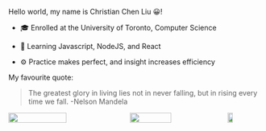 Hello world, my name is Christian Chen Liu 😀!


  * 🎓 Enrolled at the University of Toronto, Computer Science

  * 📖 Learning Javascript, NodeJS, and React

  * ⚙️ Practice makes perfect, and insight increases efficiency



My favourite quote:

  > The greatest glory in living lies not in never falling, but in rising every time we fall. -Nelson Mandela

<div class='container' style="display:flex;">
<img style="height: auto; width: 50%;" class="img" src="https://github-readme-stats.vercel.app/api?username=ChristianChenLiu&show_icons=true&theme=dracula&count_private=true" />
&nbsp;
&nbsp;
<img style="height: auto; width: 42%;" class="img" src="https://github-readme-stats.vercel.app/api/top-langs/?username=ChristianChenLiu&theme=dracula&langs_count=8&layout=compact" />
<img style="height: auto; width: 15%;" class="img" src="https://komarev.com/ghpvc/?username=ChristianChenLiu&color=lightgrey" />
</div>

<!---
ChristianChenLiu/ChristianChenLiu is a ✨ special ✨ repository because its `README.md` (this file) appears on your GitHub profile.
You can click the Preview link to take a look at your changes.
--->


